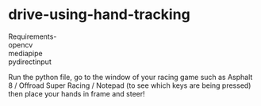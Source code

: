 # drive-using-hand-tracking

Requirements-   
opencv  
mediapipe  
pydirectinput  

Run the python file, go to the window of your racing game such as Asphalt 8 / Offroad Super Racing / Notepad (to see which keys are being pressed) then place your hands in frame and steer!
